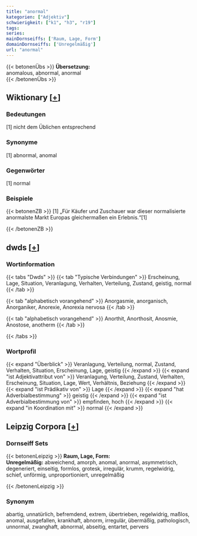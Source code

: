 ```yaml
---
title: "anormal"
kategorien: ["Adjektiv"]
schwierigkeit: ["k1", "h3", "r19"]
tags:
series:
mainDornseiffs: ['Raum, Lage, Form']
domainDornseiffs: ['Unregelmäßig']
url: "anormal"
---
```


{{< betonenÜbs >}}
**Übersetzung:**  
anomalous, abnormal, anormal  
{{< /betonenÜbs >}}

## Wiktionary [[+](https://de.wiktionary.org/wiki/anormal)]

### Bedeutungen
[1] nicht dem Üblichen entsprechend  

### Synonyme
[1] abnormal, anomal  

### Gegenwörter
[1] normal  

### Beispiele
{{< betonenZB >}}
[1] „Für Käufer und Zuschauer war dieser normalisierte anormalste Markt Europas gleichermaßen ein Erlebnis.“[1]  

{{< /betonenZB >}}


## dwds [[+](https://www.dwds.de/wb/anormal)]

### Wortinformation
{{< tabs "Dwds" >}}
{{< tab "Typische Verbindungen" >}}
Erscheinung, Lage, Situation, Veranlagung, Verhalten, Verteilung, Zustand, geistig, normal
{{< /tab >}}

{{< tab "alphabetisch vorangehend" >}}
Anorgasmie, anorganisch, Anorganiker, Anorexie, Anorexia nervosa
{{< /tab >}}

{{< tab "alphabetisch vorangehend" >}}
Anorthit, Anorthosit, Anosmie, Anostose, anotherm
{{< /tab >}}

{{< /tabs >}}

### Wortprofil
{{< expand "Überblick" >}} Veranlagung, Verteilung, normal, Zustand, Verhalten, Situation, Erscheinung, Lage, geistig {{< /expand >}}
{{< expand "ist Adjektivattribut von" >}} Veranlagung, Verteilung, Zustand, Verhalten, Erscheinung, Situation, Lage, Wert, Verhältnis, Beziehung {{< /expand >}}
{{< expand "ist Prädikativ von" >}} Lage {{< /expand >}}
{{< expand "hat Adverbialbestimmung" >}} geistig {{< /expand >}}
{{< expand "ist Adverbialbestimmung von" >}} empfinden, hoch {{< /expand >}}
{{< expand "in Koordination mit" >}} normal {{< /expand >}}

## Leipzig Corpora [[+](https://corpora.uni-leipzig.de/en/res?word=anormal&corpusId=deu_newscrawl-public_2018)]

### Dornseiff Sets
{{< betonenLeipzig >}}
**Raum, Lage, Form:**  
**Unregelmäßig:** abweichend, amorph, anomal, anormal, asymmetrisch, degeneriert, einseitig, formlos, grotesk, irregulär, krumm, regelwidrig, schief, unförmig, unproportioniert, unregelmäßig  

{{< /betonenLeipzig >}}

### Synonym
abartig, unnatürlich, befremdend, extrem, übertrieben, regelwidrig, maßlos, anomal, ausgefallen, krankhaft, abnorm, irregulär, übermäßig, pathologisch, unnormal, zwanghaft, abnormal, abseitig, entartet, pervers


